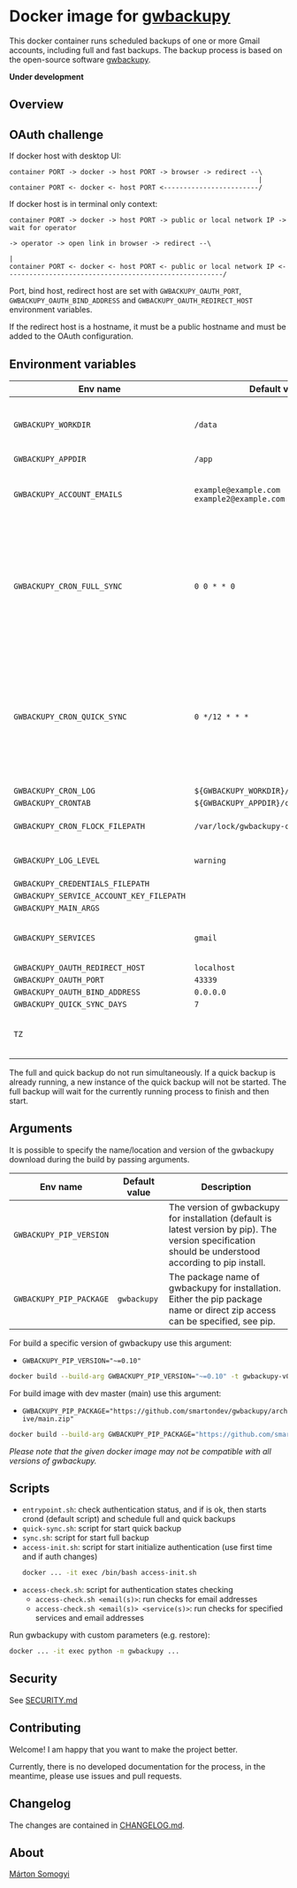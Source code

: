 # Docker image for [gwbackupy](https://github.com/smartondev/gwbackupy)

This docker container runs scheduled backups of one or more Gmail accounts, including full and fast backups.
The backup process is based on the open-source software [gwbackupy](https://github.com/smartondev/gwbackupy).

**Under development**

## Overview

## OAuth challenge

If docker host with desktop UI:

```
container PORT -> docker -> host PORT -> browser -> redirect --\
                                                               |
container PORT <- docker <- host PORT <------------------------/
```

If docker host is in terminal only context:

```
container PORT -> docker -> host PORT -> public or local network IP -> wait for operator
                                                                          -> operator -> open link in browser -> redirect --\
                                                                                                                            |
container PORT <- docker <- host PORT <- public or local network IP <-------------------------------------------------------/
```

Port, bind host, redirect host are set with `GWBACKUPY_OAUTH_PORT`, `GWBACKUPY_OAUTH_BIND_ADDRESS`
and `GWBACKUPY_OAUTH_REDIRECT_HOST` environment variables.

If the redirect host is a hostname, it must be a public hostname and must be added to the OAuth configuration.

## Environment variables

| Env name                                 | Default value                              | Description                                                                                                       |
|------------------------------------------|--------------------------------------------|-------------------------------------------------------------------------------------------------------------------|
| `GWBACKUPY_WORKDIR`                      | `/data`                                    | Data directory, see more `--workdir` parameter                                                                    |
| `GWBACKUPY_APPDIR`                       | `/app`                                     |                                                                                                                   |
| `GWBACKUPY_ACCOUNT_EMAILS`               | `example@example.com example2@example.com` | Email accounts, space separated list                                                                              |
| `GWBACKUPY_CRON_FULL_SYNC`               | `0 0 * * 0`                                | Cron's pattern to full backup. If empty, it will be turned off. By default, it runs every Monday at 0 AM.         |
| `GWBACKUPY_CRON_QUICK_SYNC`              | `0 */12 * * *`                             | Cron's pattern to quick backup. If empty, it will be turned off. By default, it runs every day at 0 and 12 hours. |
| `GWBACKUPY_CRON_LOG`                     | `${GWBACKUPY_WORKDIR}/logs/crontab.log`    |                                                                                                                   |
| `GWBACKUPY_CRONTAB`                      | `${GWBACKUPY_APPDIR}/crontab`              |                                                                                                                   |
| `GWBACKUPY_CRON_FLOCK_FILEPATH`          | `/var/lock/gwbackupy-cron.lock`            | Filepath of cron's `flock`                                                                                        |
| `GWBACKUPY_LOG_LEVEL`                    | `warning`                                  | see more `--log-level` parameter                                                                                  |
| `GWBACKUPY_CREDENTIALS_FILEPATH`         | ` `                                        |                                                                                                                   |
| `GWBACKUPY_SERVICE_ACCOUNT_KEY_FILEPATH` | ` `                                        |                                                                                                                   |
| `GWBACKUPY_MAIN_ARGS`                    | ` `                                        |                                                                                                                   |
| `GWBACKUPY_SERVICES`                     | `gmail`                                    | Services for backup, currently `gmail` only                                                                       |
| `GWBACKUPY_OAUTH_REDIRECT_HOST`          | `localhost`                                |                                                                                                                   |
| `GWBACKUPY_OAUTH_PORT`                   | `43339`                                    |                                                                                                                   |
| `GWBACKUPY_OAUTH_BIND_ADDRESS`           | `0.0.0.0`                                  |                                                                                                                   |
| `GWBACKUPY_QUICK_SYNC_DAYS`              | `7`                                        |                                                                                                                   |
| `TZ`                                     | ` `                                        | timezone settings from alpine docker                                                                              |

The full and quick backup do not run simultaneously.
If a quick backup is already running, a new instance of the quick backup will not be started.
The full backup will wait for the currently running process to finish and then start.

## Arguments

It is possible to specify the name/location and version of the gwbackupy download during the build by passing arguments.

| Env name                | Default value | Description                                                                                                                                            |
|-------------------------|---------------|--------------------------------------------------------------------------------------------------------------------------------------------------------|
| `GWBACKUPY_PIP_VERSION` | ` `           | The version of gwbackupy for installation (default is latest version by pip). The version specification should be understood according to pip install. |
| `GWBACKUPY_PIP_PACKAGE` | `gwbackupy`   | The package name of gwbackupy for installation. Either the pip package name or direct zip access can be specified, see pip.                            |

For build a specific version of gwbackupy use this argument:

- `GWBACKUPY_PIP_VERSION="~=0.10"`

```bash
docker build --build-arg GWBACKUPY_PIP_VERSION="~=0.10" -t gwbackupy-v0-10 ./
```

For build image with dev master (main) use this argument:

- `GWBACKUPY_PIP_PACKAGE="https://github.com/smartondev/gwbackupy/archive/main.zip"`

```bash
docker build --build-arg GWBACKUPY_PIP_PACKAGE="https://github.com/smartondev/gwbackupy/archive/main.zip" -t gwbackupy-devmaster ./
```

*Please note that the given docker image may not be compatible with all versions of gwbackupy.*

## Scripts

- `entrypoint.sh`: check authentication status, and if is ok, then starts crond (default script) and schedule
  full and quick backups
- `quick-sync.sh`: script for start quick backup
- `sync.sh`: script for start full backup
- `access-init.sh`: script for start initialize authentication (use first time and if auth changes)
  ```bash
  docker ... -it exec /bin/bash access-init.sh
  ```
- `access-check.sh`: script for authentication states checking
    - `access-check.sh <email(s)>`: run checks for email addresses
    - `access-check.sh <email(s)> <service(s)>`: run checks for specified services and email addresses

Run gwbackupy with custom parameters (e.g. restore):

```bash
docker ... -it exec python -m gwbackupy ...
```

## Security

See [SECURITY.md](SECURITY.md)

## Contributing

Welcome! I am happy that you want to make the project better.

Currently, there is no developed documentation for the process, in the meantime, please use issues and pull requests.

## Changelog

The changes are contained in [CHANGELOG.md](CHANGELOG.md).

## About

[Márton Somogyi](https://github.com/Kamarton)
